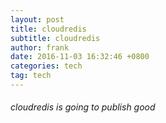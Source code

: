 ```yaml
---
layout: post
title: cloudredis
subtitle: cloudredis
author: frank
date: 2016-11-03 16:32:46 +0800
categories: tech
tag: tech
---
```

###### cloudredis is going to publish good
